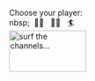 Choose your player:
<br>nbsp;&nbsp;&nbsp;🏄‍♂️&nbsp;&nbsp;&nbsp;🏄‍♀️&nbsp;&nbsp;&nbsp;🏄
<br><img src="img/TV.GIF" alt="surf the channels..." width="140" height="75">
